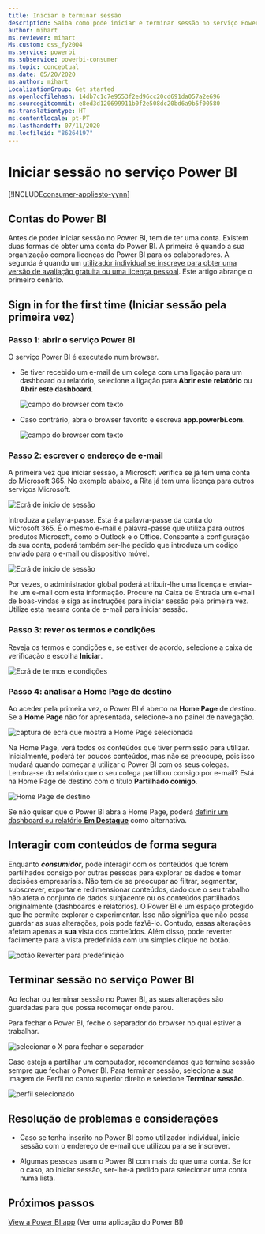 ```yaml
---
title: Iniciar e terminar sessão
description: Saiba como pode iniciar e terminar sessão no serviço Power BI na Web.
author: mihart
ms.reviewer: mihart
Ms.custom: css_fy20Q4
ms.service: powerbi
ms.subservice: powerbi-consumer
ms.topic: conceptual
ms.date: 05/20/2020
ms.author: mihart
LocalizationGroup: Get started
ms.openlocfilehash: 14db7c1c7e9553f2ed96cc20cd691da057a2e696
ms.sourcegitcommit: e8ed3d120699911b0f2e508dc20bd6a9b5f00580
ms.translationtype: HT
ms.contentlocale: pt-PT
ms.lasthandoff: 07/11/2020
ms.locfileid: "86264197"
---
```

# <a name="sign-in-to-power-bi-service"></a>Iniciar sessão no serviço Power BI

[!INCLUDE[consumer-appliesto-yynn](../includes/consumer-appliesto-yynn.md)]

## <a name="power-bi-accounts"></a>Contas do Power BI
Antes de poder iniciar sessão no Power BI, tem de ter uma conta. Existem duas formas de obter uma conta do Power BI. A primeira é quando a sua organização compra licenças do Power BI para os colaboradores. A segunda é quando um [utilizador individual se inscreve para obter uma versão de avaliação gratuita ou uma licença pessoal](../fundamentals/service-self-service-signup-for-power-bi.md). Este artigo abrange o primeiro cenário.

## <a name="sign-in-for-the-first-time"></a>Sign in for the first time (Iniciar sessão pela primeira vez)

### <a name="step-1-open-the-power-bi-service"></a>Passo 1: abrir o serviço Power BI
O serviço Power BI é executado num browser. 

- Se tiver recebido um e-mail de um colega com uma ligação para um dashboard ou relatório, selecione a ligação para **Abrir este relatório** ou **Abrir este dashboard**.

    ![campo do browser com texto](media/end-user-sign-in/power-bi-share.png)    

- Caso contrário, abra o browser favorito e escreva **app.powerbi.com**.

    ![campo do browser com texto](media/end-user-sign-in/power-bi-sign-in.png)    


### <a name="step-2-type-your-email-address"></a>Passo 2: escrever o endereço de e-mail
A primeira vez que iniciar sessão, a Microsoft verifica se já tem uma conta do Microsoft 365. No exemplo abaixo, a Rita já tem uma licença para outros serviços Microsoft. 

![Ecrã de início de sessão](media/end-user-sign-in/power-bi-already.png)

Introduza a palavra-passe. Esta é a palavra-passe da conta do Microsoft 365. É o mesmo e-mail e palavra-passe que utiliza para outros produtos Microsoft, como o Outlook e o Office.  Consoante a configuração da sua conta, poderá também ser-lhe pedido que introduza um código enviado para o e-mail ou dispositivo móvel.   

![Ecrã de início de sessão](media/end-user-sign-in/power-bi-pass.png)

Por vezes, o administrador global poderá atribuir-lhe uma licença e enviar-lhe um e-mail com esta informação. Procure na Caixa de Entrada um e-mail de boas-vindas e siga as instruções para iniciar sessão pela primeira vez. Utilize esta mesma conta de e-mail para iniciar sessão. 
 
### <a name="step-3-review-the-terms-and-conditions"></a>Passo 3: rever os termos e condições
Reveja os termos e condições e, se estiver de acordo, selecione a caixa de verificação e escolha **Iniciar**.

![Ecrã de termos e condições](media/end-user-sign-in/power-bi-term.png)



### <a name="step-4-review-your-home-landing-page"></a>Passo 4: analisar a Home Page de destino
Ao aceder pela primeira vez, o Power BI é aberto na **Home Page** de destino. Se a **Home Page** não for apresentada, selecione-a no painel de navegação. 

![captura de ecrã que mostra a Home Page selecionada](media/end-user-sign-in/power-bi-home-selected.png)

Na Home Page, verá todos os conteúdos que tiver permissão para utilizar. Inicialmente, poderá ter poucos conteúdos, mas não se preocupe, pois isso mudará quando começar a utilizar o Power BI com os seus colegas. Lembra-se do relatório que o seu colega partilhou consigo por e-mail? Está na Home Page de destino com o título **Partilhado comigo**.

![Home Page de destino](media/end-user-sign-in/power-bi-home.png)

Se não quiser que o Power BI abra a Home Page, poderá [definir um dashboard ou relatório **Em Destaque**](end-user-featured.md) como alternativa. 

## <a name="safely-interact-with-content"></a>Interagir com conteúdos de forma segura
Enquanto ***consumidor***, pode interagir com os conteúdos que forem partilhados consigo por outras pessoas para explorar os dados e tomar decisões empresariais.  Não tem de se preocupar ao filtrar, segmentar, subscrever, exportar e redimensionar conteúdos, dado que o seu trabalho não afeta o conjunto de dados subjacente ou os conteúdos partilhados originalmente (dashboards e relatórios). O Power BI é um espaço protegido que lhe permite explorar e experimentar. Isso não significa que não possa guardar as suas alterações, pois pode faz\ê-lo. Contudo, essas alterações afetam apenas a **sua** vista dos conteúdos. Além disso, pode reverter facilmente para a vista predefinida com um simples clique no botão.

![botão Reverter para predefinição](media/end-user-sign-in/power-bi-reset.png)

## <a name="sign-out-of-the-power-bi-service"></a>Terminar sessão no serviço Power BI
Ao fechar ou terminar sessão no Power BI, as suas alterações são guardadas para que possa recomeçar onde parou.

Para fechar o Power BI, feche o separador do browser no qual estiver a trabalhar. 

![selecionar o X para fechar o separador](media/end-user-sign-in/power-bi-close.png) 

Caso esteja a partilhar um computador, recomendamos que termine sessão sempre que fechar o Power BI.  Para terminar sessão, selecione a sua imagem de Perfil no canto superior direito e selecione **Terminar sessão**.  

![perfil selecionado](media/end-user-sign-in/power-bi-sign-out.png) 

## <a name="troubleshooting-and-considerations"></a>Resolução de problemas e considerações
- Caso se tenha inscrito no Power BI como utilizador individual, inicie sessão com o endereço de e-mail que utilizou para se inscrever.

- Algumas pessoas usam o Power BI com mais do que uma conta. Se for o caso, ao iniciar sessão, ser-lhe-á pedido para selecionar uma conta numa lista. 

## <a name="next-steps"></a>Próximos passos
[View a Power BI app](end-user-app-view.md) (Ver uma aplicação do Power BI)
